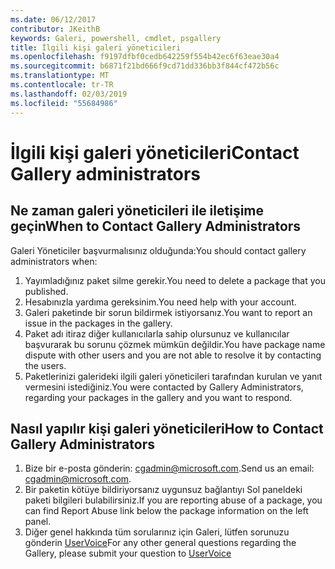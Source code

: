 ```yaml
---
ms.date: 06/12/2017
contributor: JKeithB
keywords: Galeri, powershell, cmdlet, psgallery
title: İlgili kişi galeri yöneticileri
ms.openlocfilehash: f9197dfbf0cedb642259f554b42ec6f63eae30a4
ms.sourcegitcommit: b6871f21bd666f9cd71dd336bb3f844cf472b56c
ms.translationtype: MT
ms.contentlocale: tr-TR
ms.lasthandoff: 02/03/2019
ms.locfileid: "55684986"
---
```

# <a name="contact-gallery-administrators"></a><span data-ttu-id="538a2-103">İlgili kişi galeri yöneticileri</span><span class="sxs-lookup"><span data-stu-id="538a2-103">Contact Gallery administrators</span></span>

## <a name="when-to-contact-gallery-administrators"></a><span data-ttu-id="538a2-104">Ne zaman galeri yöneticileri ile iletişime geçin</span><span class="sxs-lookup"><span data-stu-id="538a2-104">When to Contact Gallery Administrators</span></span>

<span data-ttu-id="538a2-105">Galeri Yöneticiler başvurmalısınız olduğunda:</span><span class="sxs-lookup"><span data-stu-id="538a2-105">You should contact gallery administrators when:</span></span>

1. <span data-ttu-id="538a2-106">Yayımladığınız paket silme gerekir.</span><span class="sxs-lookup"><span data-stu-id="538a2-106">You need to delete a package that you published.</span></span>
2. <span data-ttu-id="538a2-107">Hesabınızla yardıma gereksinim.</span><span class="sxs-lookup"><span data-stu-id="538a2-107">You need help with your account.</span></span>
3. <span data-ttu-id="538a2-108">Galeri paketinde bir sorun bildirmek istiyorsanız.</span><span class="sxs-lookup"><span data-stu-id="538a2-108">You want to report an issue in the packages in the gallery.</span></span>
4. <span data-ttu-id="538a2-109">Paket adı itiraz diğer kullanıcılarla sahip olursunuz ve kullanıcılar başvurarak bu sorunu çözmek mümkün değildir.</span><span class="sxs-lookup"><span data-stu-id="538a2-109">You have package name dispute with other users and you are not able to resolve it by contacting the users.</span></span>
5. <span data-ttu-id="538a2-110">Paketlerinizi galerideki ilgili galeri yöneticileri tarafından kurulan ve yanıt vermesini istediğiniz.</span><span class="sxs-lookup"><span data-stu-id="538a2-110">You were contacted by Gallery Administrators, regarding your packages in the gallery and you want to respond.</span></span>

## <a name="how-to-contact-gallery-administrators"></a><span data-ttu-id="538a2-111">Nasıl yapılır kişi galeri yöneticileri</span><span class="sxs-lookup"><span data-stu-id="538a2-111">How to Contact Gallery Administrators</span></span>

1. <span data-ttu-id="538a2-112">Bize bir e-posta gönderin: cgadmin@microsoft.com.</span><span class="sxs-lookup"><span data-stu-id="538a2-112">Send us an email: cgadmin@microsoft.com.</span></span>
2. <span data-ttu-id="538a2-113">Bir paketin kötüye bildiriyorsanız uygunsuz bağlantıyı Sol paneldeki paketi bilgileri bulabilirsiniz.</span><span class="sxs-lookup"><span data-stu-id="538a2-113">If you are reporting abuse of a package, you can find Report Abuse link below the package information on the left panel.</span></span>
3. <span data-ttu-id="538a2-114">Diğer genel hakkında tüm sorularınız için Galeri, lütfen sorunuzu gönderin [UserVoice](http://windowsserver.uservoice.com/forums/301869-powershell)</span><span class="sxs-lookup"><span data-stu-id="538a2-114">For any other general questions regarding the Gallery, please submit your question to [UserVoice](http://windowsserver.uservoice.com/forums/301869-powershell)</span></span>

